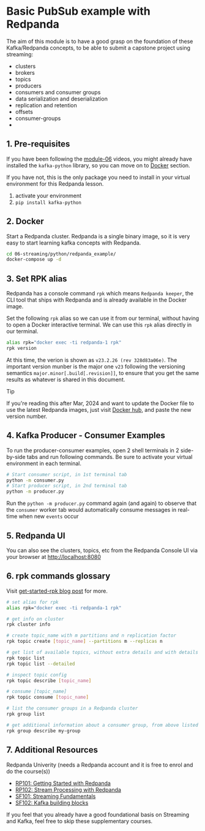 # Basic PubSub example with Redpanda

The aim of this module is to have a good grasp on the foundation of these Kafka/Redpanda concepts, to be able to submit a capstone project using streaming:
- clusters
- brokers
- topics
- producers
- consumers and consumer groups
- data serialization and deserialization
- replication and retention
- offsets
- consumer-groups
- 

## 1. Pre-requisites

If you have been following the [module-06](./../../../06-streaming/README.md) videos, you might already have installed the `kafka-python` library, so you can move on to [Docker](#2-docker) section.

If you have not, this is the only package you need to install in your virtual environment for this Redpanda lesson. 

1. activate your environment
2. `pip install kafka-python`

## 2. Docker

Start a Redpanda cluster. Redpanda is a single binary image, so it is very easy to start learning kafka concepts with Redpanda.

```bash
cd 06-streaming/python/redpanda_example/
docker-compose up -d
```

## 3. Set RPK alias

Redpanda has a console command `rpk` which means `Redpanda keeper`, the CLI tool that ships with Redpanda and is already available in the Docker image. 

Set the following `rpk` alias so we can use it from our terminal, without having to open a Docker interactive terminal. We can use this `rpk` alias directly in our terminal. 

```bash
alias rpk="docker exec -ti redpanda-1 rpk"
rpk version
```

At this time, the verion is shown as `v23.2.26 (rev 328d83a06e)`. The important version munber is the major one `v23` following the versioning semantics `major.minor[.build[.revision]]`, to ensure that you get the same results as whatever is shared in this document.

> [!TIP]
> If you're reading this after Mar, 2024 and want to update the Docker file to use the latest Redpanda images, just visit [Docker hub](https://hub.docker.com/r/vectorized/redpanda/tags), and paste the new version number.


## 4. Kafka Producer - Consumer Examples

To run the producer-consumer examples, open 2 shell terminals in 2 side-by-side tabs and run following commands. Be sure to activate your virtual environment in each terminal.

```bash
# Start consumer script, in 1st terminal tab
python -m consumer.py
# Start producer script, in 2nd terminal tab
python -m producer.py
```

Run the `python -m producer.py` command again (and again) to observe that the `consumer` worker tab would automatically consume messages in real-time when new `events` occur

## 5. Redpanda UI

You can also see the clusters, topics, etc from the Redpanda Console UI via your browser at [http://localhost:8080](http://localhost:8080)


## 6. rpk commands glossary

Visit [get-started-rpk blog post](https://redpanda.com/blog/get-started-rpk-manage-streaming-data-clusters) for more.

```bash
# set alias for rpk
alias rpk="docker exec -ti redpanda-1 rpk"

# get info on cluster
rpk cluster info

# create topic_name with m partitions and n replication factor
rpk topic create [topic_name] --partitions m --replicas n

# get list of available topics, without extra details and with details
rpk topic list
rpk topic list --detailed

# inspect topic config
rpk topic describe [topic_name]

# consume [topic_name]
rpk topic consume [topic_name]

# list the consumer groups in a Redpanda cluster
rpk group list

# get additional information about a consumer group, from above listed result
rpk group describe my-group
```

## 7. Additional Resources

Redpanda Univerity (needs a Redpanda account and it is free to enrol and do the course(s))
- [RP101: Getting Started with Redpanda](https://university.redpanda.com/courses/hands-on-redpanda-getting-started)
- [RP102: Stream Processing with Redpanda](https://university.redpanda.com/courses/take/hands-on-redpanda-stream-processing/lessons/37830192-intro)
- [SF101: Streaming Fundamentals](https://university.redpanda.com/courses/streaming-fundamentals)
- [SF102: Kafka building blocks](https://university.redpanda.com/courses/kafka-building-blocks)

If you feel that you already have a good foundational basis on Streaming and Kafka, feel free to skip these supplementary courses.
